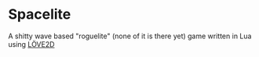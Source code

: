 # Spacelite
A shitty wave based "roguelite" (none of it is there yet) game written in Lua using [LÖVE2D][love2d]

[love2d]: https://love2d.org/